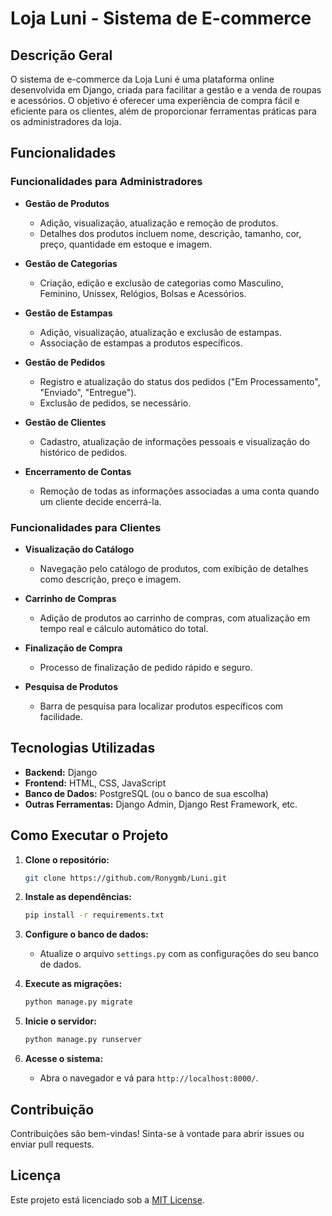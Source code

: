 # Loja Luni - Sistema de E-commerce

## Descrição Geral

O sistema de e-commerce da Loja Luni é uma plataforma online desenvolvida em Django, criada para facilitar a gestão e a venda de roupas e acessórios. O objetivo é oferecer uma experiência de compra fácil e eficiente para os clientes, além de proporcionar ferramentas práticas para os administradores da loja.

## Funcionalidades

### Funcionalidades para Administradores

- **Gestão de Produtos**  
  - Adição, visualização, atualização e remoção de produtos.
  - Detalhes dos produtos incluem nome, descrição, tamanho, cor, preço, quantidade em estoque e imagem.

- **Gestão de Categorias**  
  - Criação, edição e exclusão de categorias como Masculino, Feminino, Unissex, Relógios, Bolsas e Acessórios.

- **Gestão de Estampas**  
  - Adição, visualização, atualização e exclusão de estampas.
  - Associação de estampas a produtos específicos.

- **Gestão de Pedidos**  
  - Registro e atualização do status dos pedidos ("Em Processamento", "Enviado", "Entregue").
  - Exclusão de pedidos, se necessário.

- **Gestão de Clientes**  
  - Cadastro, atualização de informações pessoais e visualização do histórico de pedidos.

- **Encerramento de Contas**  
  - Remoção de todas as informações associadas a uma conta quando um cliente decide encerrá-la.

### Funcionalidades para Clientes

- **Visualização do Catálogo**  
  - Navegação pelo catálogo de produtos, com exibição de detalhes como descrição, preço e imagem.

- **Carrinho de Compras**  
  - Adição de produtos ao carrinho de compras, com atualização em tempo real e cálculo automático do total.

- **Finalização de Compra**  
  - Processo de finalização de pedido rápido e seguro.

- **Pesquisa de Produtos**  
  - Barra de pesquisa para localizar produtos específicos com facilidade.

## Tecnologias Utilizadas

- **Backend:** Django
- **Frontend:** HTML, CSS, JavaScript
- **Banco de Dados:** PostgreSQL (ou o banco de sua escolha)
- **Outras Ferramentas:** Django Admin, Django Rest Framework, etc.

## Como Executar o Projeto

1. **Clone o repositório:**
   ```bash
   git clone https://github.com/Ronygmb/Luni.git
   ```

2. **Instale as dependências:**
   ```bash
   pip install -r requirements.txt
   ```

3. **Configure o banco de dados:**
   - Atualize o arquivo `settings.py` com as configurações do seu banco de dados.

4. **Execute as migrações:**
   ```bash
   python manage.py migrate
   ```

5. **Inicie o servidor:**
   ```bash
   python manage.py runserver
   ```

6. **Acesse o sistema:**
   - Abra o navegador e vá para `http://localhost:8000/`.

## Contribuição

Contribuições são bem-vindas! Sinta-se à vontade para abrir issues ou enviar pull requests.

## Licença

Este projeto está licenciado sob a [MIT License](LICENSE).
